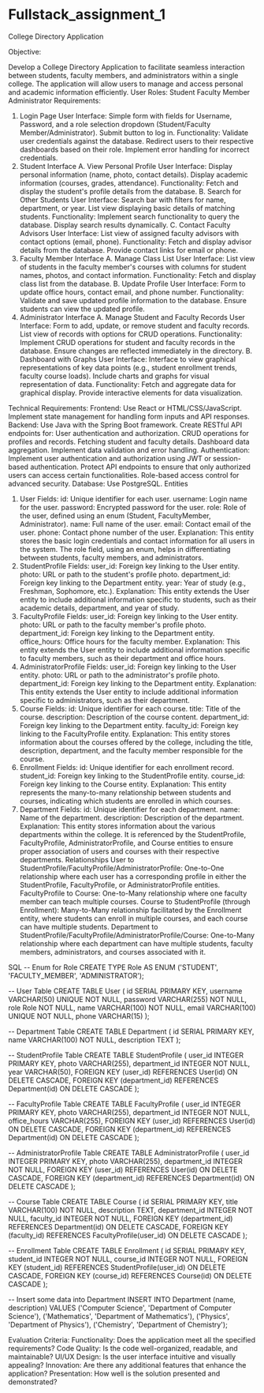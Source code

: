 # Fullstack_assignment_1
College Directory Application

Objective:

Develop a College Directory Application to facilitate seamless interaction between students, faculty members, and administrators within a single college. The application will allow users to manage and access personal and academic information efficiently.
User Roles:
Student
Faculty Member
Administrator
Requirements:
1. Login Page
User Interface:
Simple form with fields for Username, Password, and a role selection dropdown (Student/Faculty Member/Administrator).
Submit button to log in.
Functionality:
Validate user credentials against the database.
Redirect users to their respective dashboards based on their role.
Implement error handling for incorrect credentials.
2. Student Interface
A. View Personal Profile
User Interface:
Display personal information (name, photo, contact details).
Display academic information (courses, grades, attendance).
Functionality:
Fetch and display the student's profile details from the database.
B. Search for Other Students
User Interface:
Search bar with filters for name, department, or year.
List view displaying basic details of matching students.
Functionality:
Implement search functionality to query the database.
Display search results dynamically.
C. Contact Faculty Advisors
User Interface:
List view of assigned faculty advisors with contact options (email, phone).
Functionality:
Fetch and display advisor details from the database.
Provide contact links for email or phone.
3. Faculty Member Interface
A. Manage Class List
User Interface:
List view of students in the faculty member's courses with columns for student names, photos, and contact information.
Functionality:
Fetch and display class list from the database.
B. Update Profile
User Interface:
Form to update office hours, contact email, and phone number.
Functionality:
Validate and save updated profile information to the database.
Ensure students can view the updated profile.
4. Administrator Interface
A. Manage Student and Faculty Records
User Interface:
Form to add, update, or remove student and faculty records.
List view of records with options for CRUD operations.
Functionality:
Implement CRUD operations for student and faculty records in the database.
Ensure changes are reflected immediately in the directory.
B. Dashboard with Graphs
User Interface:
Interface to view graphical representations of key data points (e.g., student enrollment trends, faculty course loads).
Include charts and graphs for visual representation of data.
Functionality:
Fetch and aggregate data for graphical display.
Provide interactive elements for data visualization.

Technical Requirements:
Frontend:
Use React or HTML/CSS/JavaScript.
Implement state management for handling form inputs and API responses.
Backend:
Use Java with the Spring Boot framework.
Create RESTful API endpoints for:
User authentication and authorization.
CRUD operations for profiles and records.
Fetching student and faculty details.
Dashboard data aggregation.
Implement data validation and error handling.
Authentication:
Implement user authentication and authorization using JWT or session-based authentication.
Protect API endpoints to ensure that only authorized users can access certain functionalities.
Role-based access control for advanced security.
Database:
Use PostgreSQL.
Entities
1. User
Fields:
id: Unique identifier for each user.
username: Login name for the user.
password: Encrypted password for the user.
role: Role of the user, defined using an enum (Student, FacultyMember, Administrator).
name: Full name of the user.
email: Contact email of the user.
phone: Contact phone number of the user.
Explanation: This entity stores the basic login credentials and contact information for all users in the system. The role field, using an enum, helps in differentiating between students, faculty members, and administrators.
2. StudentProfile
Fields:
user_id: Foreign key linking to the User entity.
photo: URL or path to the student's profile photo.
department_id: Foreign key linking to the Department entity.
year: Year of study (e.g., Freshman, Sophomore, etc.).
Explanation: This entity extends the User entity to include additional information specific to students, such as their academic details, department, and year of study.
3. FacultyProfile
Fields:
user_id: Foreign key linking to the User entity.
photo: URL or path to the faculty member's profile photo.
department_id: Foreign key linking to the Department entity.
office_hours: Office hours for the faculty member.
Explanation: This entity extends the User entity to include additional information specific to faculty members, such as their department and office hours.
4. AdministratorProfile
Fields:
user_id: Foreign key linking to the User entity.
photo: URL or path to the administrator's profile photo.
department_id: Foreign key linking to the Department entity.
Explanation: This entity extends the User entity to include additional information specific to administrators, such as their department.
5. Course
Fields:
id: Unique identifier for each course.
title: Title of the course.
description: Description of the course content.
department_id: Foreign key linking to the Department entity.
faculty_id: Foreign key linking to the FacultyProfile entity.
Explanation: This entity stores information about the courses offered by the college, including the title, description, department, and the faculty member responsible for the course.
6. Enrollment
Fields:
id: Unique identifier for each enrollment record.
student_id: Foreign key linking to the StudentProfile entity.
course_id: Foreign key linking to the Course entity.
Explanation: This entity represents the many-to-many relationship between students and courses, indicating which students are enrolled in which courses.
7. Department
Fields:
id: Unique identifier for each department.
name: Name of the department.
description: Description of the department.
Explanation: This entity stores information about the various departments within the college. It is referenced by the StudentProfile, FacultyProfile, AdministratorProfile, and Course entities to ensure proper association of users and courses with their respective departments.
Relationships
User to StudentProfile/FacultyProfile/AdministratorProfile:
One-to-One relationship where each user has a corresponding profile in either the StudentProfile, FacultyProfile, or AdministratorProfile entities.
FacultyProfile to Course:
One-to-Many relationship where one faculty member can teach multiple courses.
Course to StudentProfile (through Enrollment):
Many-to-Many relationship facilitated by the Enrollment entity, where students can enroll in multiple courses, and each course can have multiple students.
Department to StudentProfile/FacultyProfile/AdministratorProfile/Course:
One-to-Many relationship where each department can have multiple students, faculty members, administrators, and courses associated with it.





SQL
-- Enum for Role
CREATE TYPE Role AS ENUM ('STUDENT', 'FACULTY_MEMBER', 'ADMINISTRATOR');

-- User Table
CREATE TABLE User (
    id SERIAL PRIMARY KEY,
    username VARCHAR(50) UNIQUE NOT NULL,
    password VARCHAR(255) NOT NULL,
    role Role NOT NULL,
    name VARCHAR(100) NOT NULL,
    email VARCHAR(100) UNIQUE NOT NULL,
    phone VARCHAR(15)
);

-- Department Table
CREATE TABLE Department (
    id SERIAL PRIMARY KEY,
    name VARCHAR(100) NOT NULL,
    description TEXT
);

-- StudentProfile Table
CREATE TABLE StudentProfile (
    user_id INTEGER PRIMARY KEY,
    photo VARCHAR(255),
    department_id INTEGER NOT NULL,
    year VARCHAR(50),
    FOREIGN KEY (user_id) REFERENCES User(id) ON DELETE CASCADE,
    FOREIGN KEY (department_id) REFERENCES Department(id) ON DELETE CASCADE
);

-- FacultyProfile Table
CREATE TABLE FacultyProfile (
    user_id INTEGER PRIMARY KEY,
    photo VARCHAR(255),
    department_id INTEGER NOT NULL,
    office_hours VARCHAR(255),
    FOREIGN KEY (user_id) REFERENCES User(id) ON DELETE CASCADE,
    FOREIGN KEY (department_id) REFERENCES Department(id) ON DELETE CASCADE
);

-- AdministratorProfile Table
CREATE TABLE AdministratorProfile (
    user_id INTEGER PRIMARY KEY,
    photo VARCHAR(255),
    department_id INTEGER NOT NULL,
    FOREIGN KEY (user_id) REFERENCES User(id) ON DELETE CASCADE,
    FOREIGN KEY (department_id) REFERENCES Department(id) ON DELETE CASCADE
);

-- Course Table
CREATE TABLE Course (
    id SERIAL PRIMARY KEY,
    title VARCHAR(100) NOT NULL,
    description TEXT,
    department_id INTEGER NOT NULL,
    faculty_id INTEGER NOT NULL,
    FOREIGN KEY (department_id) REFERENCES Department(id) ON DELETE CASCADE,
    FOREIGN KEY (faculty_id) REFERENCES FacultyProfile(user_id) ON DELETE CASCADE
);

-- Enrollment Table
CREATE TABLE Enrollment (
    id SERIAL PRIMARY KEY,
    student_id INTEGER NOT NULL,
    course_id INTEGER NOT NULL,
    FOREIGN KEY (student_id) REFERENCES StudentProfile(user_id) ON DELETE CASCADE,
    FOREIGN KEY (course_id) REFERENCES Course(id) ON DELETE CASCADE
);

-- Insert some data into Department
INSERT INTO Department (name, description) VALUES 
('Computer Science', 'Department of Computer Science'),
('Mathematics', 'Department of Mathematics'),
('Physics', 'Department of Physics'),
('Chemistry', 'Department of Chemistry');





Evaluation Criteria:
Functionality: Does the application meet all the specified requirements?
Code Quality: Is the code well-organized, readable, and maintainable?
UI/UX Design: Is the user interface intuitive and visually appealing?
Innovation: Are there any additional features that enhance the application?
Presentation: How well is the solution presented and demonstrated?


